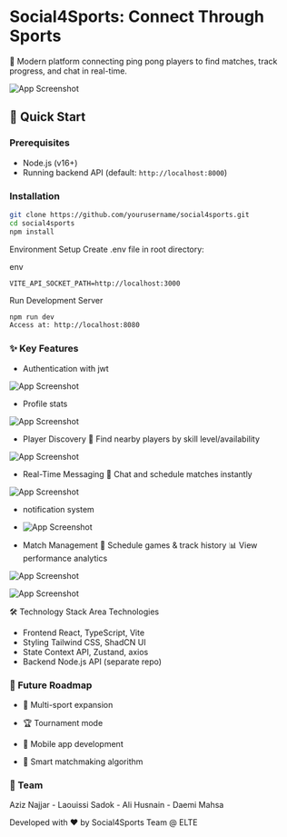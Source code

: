 # Social4Sports: Connect Through Sports  

🏓 Modern platform connecting ping pong players to find matches, track progress, and chat in real-time.  

![App Screenshot](public/main.png)  

## 🚀 Quick Start  

### Prerequisites  
- Node.js (v16+)  
- Running backend API (default: `http://localhost:8000`)  

### Installation  
```bash
git clone https://github.com/yourusername/social4sports.git  
cd social4sports  
npm install
```

Environment Setup
Create .env file in root directory:

env
```VITE_API_URL=http://localhost:8000  
VITE_API_SOCKET_PATH=http://localhost:3000
```
Run Development Server

```bash
npm run dev  
Access at: http://localhost:8080
```

### ✨ Key Features
- Authentication with jwt
  
![App Screenshot](public/auth.png)

- Profile stats
  
![App Screenshot](public/profile.png)

- Player Discovery
📍 Find nearby players by skill level/availability

![App Screenshot](public/find-players.png)

- Real-Time Messaging
💬 Chat and schedule matches instantly

![App Screenshot](public/real-time-chat.png)

- notification system
- 
  ![App Screenshot](public/notifications.png)

- Match Management
📅 Schedule games & track history
📊 View performance analytics

![App Screenshot](public/matches.png)

![App Screenshot](public/schedule-match.png)

🛠️ Technology Stack
Area	Technologies
- Frontend	React, TypeScript, Vite
- Styling	Tailwind CSS, ShadCN UI
- State	Context API, Zustand, axios
- Backend	Node.js API (separate repo)

### 🌟 Future Roadmap
- 🎾 Multi-sport expansion

- 🏆 Tournament mode

- 📱 Mobile app development

- 🤖 Smart matchmaking algorithm

### 👥 Team
Aziz Najjar - Laouissi Sadok - Ali Husnain - Daemi Mahsa



Developed with ❤️ by Social4Sports Team @ ELTE
